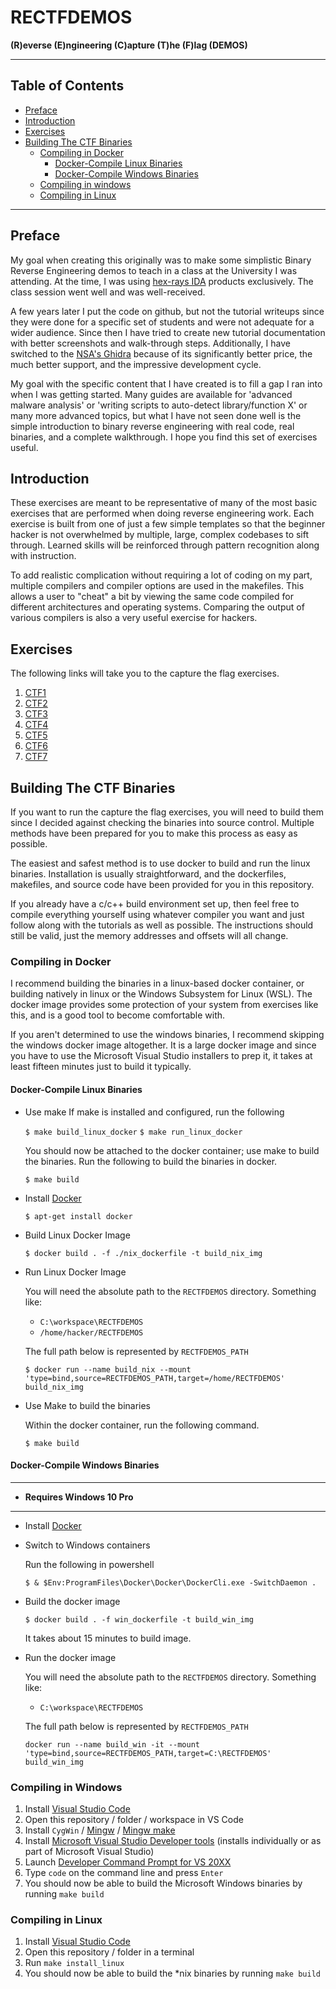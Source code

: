 # RECTFDEMOS #

**(R)everse (E)ngineering (C)apture (T)he (F)lag (DEMOS)**

---

## Table of Contents ##

- [Preface](#preface)
- [Introduction](#introduction)
- [Exercises](#exercises)
- [Building The CTF Binaries](#building-the-ctf-binaries)
  - [Compiling in Docker](#compiling-in-docker)
    - [Docker-Compile Linux Binaries](#docker-compile-linux-binaries)
    - [Docker-Compile Windows Binaries](#docker-compile-windows-binaries)
  - [Compiling in windows](#compiling-in-windows)
  - [Compiling in Linux](#compiling-in-linux)

---

## Preface ##
My goal when creating this originally was to make some simplistic Binary Reverse Engineering demos to teach in a class at the University I was attending. At the time, I was using [hex-rays IDA](https://hex-rays.com/ida-pro/) products exclusively. The class session went well and was well-received.

A few years later I put the code on github, but not the tutorial writeups since they were done for a specific set of students and were not adequate for a wider audience. Since then I have tried to create new tutorial documentation with better screenshots and walk-through steps. Additionally, I have switched to the [NSA's Ghidra](https://ghidra-sre.org/) because of its significantly better price, the much better support, and the impressive development cycle.

My goal with the specific content that I have created is to fill a gap I ran into when I was getting started. Many guides are available for 'advanced malware analysis' or 'writing scripts to auto-detect library/function X' or many more advanced topics, but what I have not seen done well is the simple introduction to binary reverse engineering with real code, real binaries, and a complete walkthrough. I hope you find this set of exercises useful.

## Introduction ##

These exercises are meant to be representative of many of the most basic exercises that are performed when doing reverse engineering work. Each exercise is built from one of just a few simple templates so that the beginner hacker is not overwhelmed by multiple, large, complex codebases to sift through. Learned skills will be reinforced through pattern recognition along with instruction.

To add realistic complication without requiring a lot of coding on my part, multiple compilers and compiler options are used in the makefiles. This allows a user to "cheat" a bit by viewing the same code compiled for different architectures and operating systems. Comparing the output of various compilers is also a very useful exercise for hackers.

## Exercises ##

The following links will take you to the capture the flag exercises.

1. [CTF1](ctfs/ctf1/CTF1_README.md)
2. [CTF2](ctfs/ctf2/CTF2_README.md)
3. [CTF3](ctfs/ctf3/CTF3_README.md)
4. [CTF4](ctfs/ctf4/CTF4_README.md)
5. [CTF5](ctfs/ctf5/CTF5_README.md)
6. [CTF6](ctfs/ctf6/CTF6_README.md)
7. [CTF7](ctfs/ctf7/CTF7_README.md)

## Building The CTF Binaries ##

If you want to run the capture the flag exercises, you will need to build them since I decided against checking the binaries into source control. Multiple methods have been prepared for you to make this process as easy as possible.

The easiest and safest method is to use docker to build and run the linux binaries. Installation is usually straightforward, and the dockerfiles, makefiles, and source code have been provided for you in this repository.

If you already have a c/c++ build environment set up, then feel free to compile everything yourself using whatever compiler you want and just follow along with the tutorials as well as possible. The instructions should still be valid, just the memory addresses and offsets will all change.

### Compiling in Docker ###

I recommend building the binaries in a linux-based docker container, or building natively in linux or the Windows Subsystem for Linux (WSL). The docker image provides some protection of your system from exercises like this, and is a good tool to become comfortable with.

If you aren't determined to use the windows binaries, I recommend skipping the windows docker image altogether. It is a large docker image and since you have to use the Microsoft Visual Studio installers to prep it, it takes at least fifteen minutes just to build it typically.

#### Docker-Compile Linux Binaries ####

- Use make
  If make is installed and configured, run the following

  `$ make build_linux_docker`
  `$ make run_linux_docker`

  You should now be attached to the docker container; use make to build the binaries. Run the following to build the binaries in docker.

  `$ make build`

- Install [Docker](https://docs.docker.com/)

  `$ apt-get install docker`

- Build Linux Docker Image

  `$ docker build . -f ./nix_dockerfile -t build_nix_img`

- Run Linux Docker Image

  You will need the absolute path to the `RECTFDEMOS` directory. Something like:

  - `C:\workspace\RECTFDEMOS`
  - `/home/hacker/RECTFDEMOS`

  The full path below is represented by `RECTFDEMOS_PATH`

  `$ docker run --name build_nix --mount 'type=bind,source=RECTFDEMOS_PATH,target=/home/RECTFDEMOS' build_nix_img`

- Use Make to build the binaries

  Within the docker container, run the following command.

  `$ make build`

#### Docker-Compile Windows Binaries ####

  ---

  - **Requires Windows 10 Pro**

  ---

- Install [Docker](https://docs.docker.com/)

- Switch to Windows containers

  Run the following in powershell

  `$ & $Env:ProgramFiles\Docker\Docker\DockerCli.exe -SwitchDaemon .`

- Build the docker image

  `$ docker build . -f win_dockerfile -t build_win_img`

  It takes about 15 minutes to build image.

- Run the docker image

  You will need the absolute path to the `RECTFDEMOS` directory. Something like:

  - `C:\workspace\RECTFDEMOS`

  The full path below is represented by `RECTFDEMOS_PATH`

  `docker run --name build_win -it --mount 'type=bind,source=RECTFDEMOS_PATH,target=C:\RECTFDEMOS' build_win_img`

### Compiling in Windows ###

1. Install [Visual Studio Code](https://code.visualstudio.com/download)
1. Open this repository / folder / workspace in VS Code
1. Install `CygWin` / [Mingw](http://mingw-w64.org/) / [Mingw make](http://gnuwin32.sourceforge.net/packages/make.htm)
1. Install [Microsoft Visual Studio Developer tools](https://visualstudio.microsoft.com/vs/community/) (installs individually or as part of Microsoft Visual Studio)
1. Launch [Developer Command Prompt for VS 20XX](https://docs.microsoft.com/en-us/visualstudio/ide/reference/command-prompt-powershell)
1. Type `code` on the command line and press `Enter`
1. You should now be able to build the Microsoft Windows binaries by running `make build`

### Compiling in Linux ###

1. Install [Visual Studio Code](https://code.visualstudio.com/download)
1. Open this repository / folder in a terminal
1. Run `make install_linux`
1. You should now be able to build the *nix binaries by running `make build`
